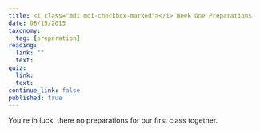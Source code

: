 ```yaml
---
title: <i class="mdi mdi-checkbox-marked"></i> Week One Preparations
date: 08/15/2015
taxonomy:
  tag: [preparation]
reading:
  link: ""
  text:
quiz:
  link:
  text:
continue_link: false
published: true
---
```


You're in luck, there no preparations for our first class together.
